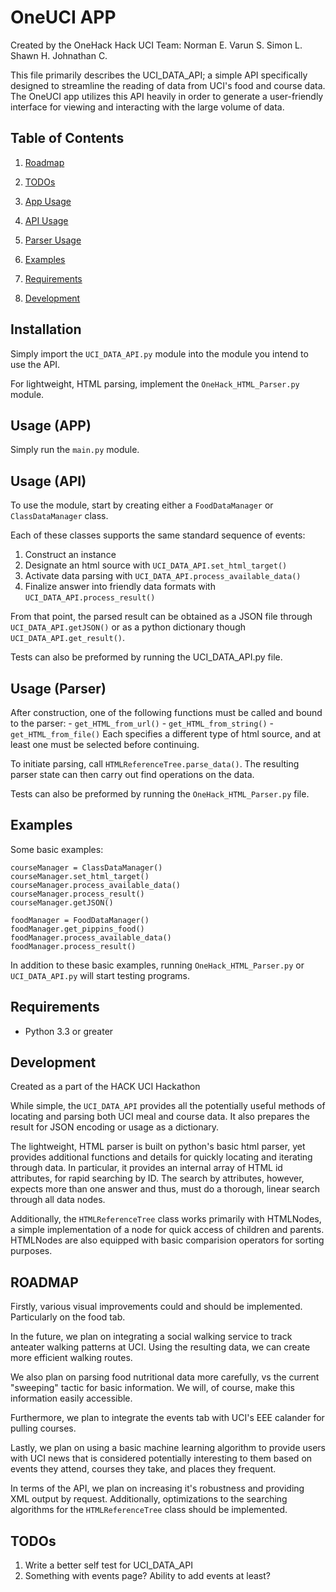 # OneUCI APP

Created by the OneHack Hack UCI Team:
Norman E.
Varun S.
Simon L.
Shawn H.
Johnathan C.

This file primarily describes the UCI_DATA_API; a simple API specifically designed to streamline the reading of data from UCI's food and course data. The OneUCI app utilizes this API heavily in order to generate a user-friendly interface for viewing and interacting with the large volume of data.

## Table of Contents

1. [Roadmap](#roadmap)
2. [TODOs](#todos)

1. [App Usage](#usage-app)
2. [API Usage](#usage-api)
3. [Parser Usage](#usage-parser)
4. [Examples]($eamples)
4. [Requirements](#requirements)
5. [Development](#develompent)

## Installation
Simply import the ```UCI_DATA_API.py``` module into the module you intend to use the API.

For lightweight, HTML parsing, implement the ```OneHack_HTML_Parser.py``` module.

## Usage (APP)
Simply run the ```main.py``` module.

## Usage (API)
To use the module, start by creating either a ```FoodDataManager``` or ```ClassDataManager``` class.

Each of these classes supports the same standard sequence of events:
 1. Construct an instance
 2. Designate an html source with ```UCI_DATA_API.set_html_target()```
 3. Activate data parsing with ```UCI_DATA_API.process_available_data()```
 4. Finalize answer into friendly data formats with ```UCI_DATA_API.process_result()```

From that point, the parsed result can be obtained as a JSON file through ```UCI_DATA_API.getJSON()```
or as a python dictionary though ```UCI_DATA_API.get_result()```.

Tests can also be preformed by running the UCI_DATA_API.py file.

## Usage (Parser)
 After construction, one of the following functions must be called and bound to the parser:
    - ```get_HTML_from_url()```
    - ```get_HTML_from_string()```
    - ```get_HTML_from_file()```
 Each specifies a different type of html source, and at least one must be selected before continuing.

 To initiate parsing, call ```HTMLReferenceTree.parse_data()```. The resulting parser state can then carry out find operations on the data.

 Tests can also be preformed by running the ```OneHack_HTML_Parser.py``` file.

## Examples
Some basic examples:
```
courseManager = ClassDataManager()
courseManager.set_html_target()
courseManager.process_available_data()
courseManager.process_result()
courseManager.getJSON()

foodManager = FoodDataManager()
foodManager.get_pippins_food()
foodManager.process_available_data()
foodManager.process_result()
```

In addition to these basic examples, running ```OneHack_HTML_Parser.py``` or ```UCI_DATA_API.py``` will start testing programs.

## Requirements

- Python 3.3 or greater


## Development
 Created as a part of the HACK UCI Hackathon

 While simple, the ```UCI_DATA_API``` provides all the potentially useful methods of locating and parsing both UCI meal and course data. It also prepares the result for JSON encoding or usage as a dictionary.

 The lightweight, HTML parser is built on python's basic html parser, yet provides additional functions and details for quickly locating and iterating through data. In particular, it provides an internal array of HTML id attributes, for rapid searching by ID. The search by attributes, however, expects more than one answer and thus, must do a thorough, linear search through all data nodes.

 Additionally, the ```HTMLReferenceTree``` class works primarily with HTMLNodes, a simple implementation of a node for quick access of children and parents. HTMLNodes are also equipped with basic comparision operators for sorting purposes.

## ROADMAP
 Firstly, various visual improvements could and should be implemented. Particularly on the food tab.
 
 In the future, we plan on integrating a social walking service to track anteater walking patterns at UCI. Using the resulting data, we can create more efficient walking routes.

 We also plan on parsing food nutritional data more carefully, vs the current "sweeping" tactic for basic information. We will, of course, make this information easily accessible.

 Furthermore, we plan to integrate the events tab with UCI's EEE calander for pulling courses.

 Lastly, we plan on using a basic machine learning algorithm to provide users with UCI news that is considered potentially interesting to them based on events they attend, courses they take, and places they frequent.

 In terms of the API, we plan on increasing it's robustness and providing XML output by request. Additionally, optimizations to the searching algorithms for the ```HTMLReferenceTree``` class should be implemented.

## TODOs

1. Write a better self test for UCI_DATA_API
2. Something with events page? Ability to add events at least?

